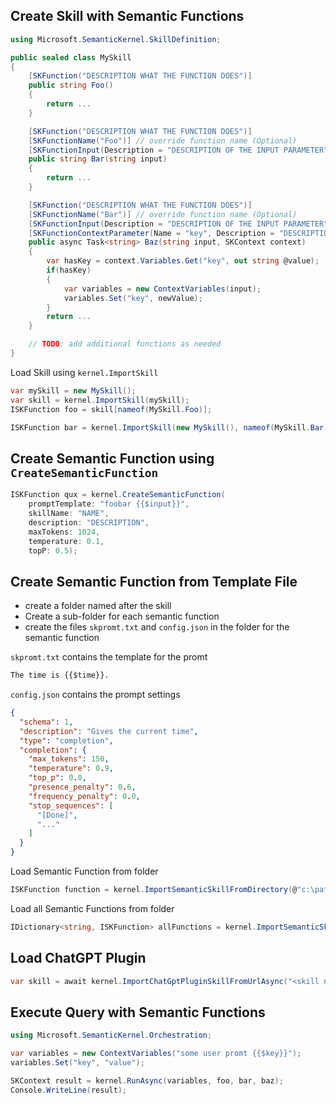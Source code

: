 ## Create Skill with Semantic Functions

```csharp
using Microsoft.SemanticKernel.SkillDefinition;
```

```csharp
public sealed class MySkill
{
    [SKFunction("DESCRIPTION WHAT THE FUNCTION DOES")]  
	public string Foo()  
	{
	    return ...
	}

	[SKFunction("DESCRIPTION WHAT THE FUNCTION DOES")]
	[SKFunctionName("Foo")] // override function name (Optional)
	[SKFunctionInput(Description = "DESCRIPTION OF THE INPUT PARAMETER")]
	public string Bar(string input)
	{
		return ...
	}

	[SKFunction("DESCRIPTION WHAT THE FUNCTION DOES")]
	[SKFunctionName("Bar")] // override function name (Optional)
	[SKFunctionInput(Description = "DESCRIPTION OF THE INPUT PARAMETER")]
	[SKFunctionContextParameter(Name = "key", Description = "DESCRIPTION OF THE VARIABLE", DefaultValue = "")]
	public async Task<string> Baz(string input, SKContext context)
	{
		var hasKey = context.Variables.Get("key", out string @value);
		if(hasKey)
		{
			var variables = new ContextVariables(input);
			variables.Set("key", newValue);
		}
		return ...
	}

    // TODO: add additional functions as needed
}
```

Load Skill using `kernel.ImportSkill`
```csharp
var mySkill = new MySkill();
var skill = kernel.ImportSkill(mySkill);
ISKFunction foo = skill[nameof(MySkill.Foo)];
```
```csharp
ISKFunction bar = kernel.ImportSkill(new MySkill(), nameof(MySkill.Bar));
```

## Create Semantic Function using `CreateSemanticFunction`

```csharp
ISKFunction qux = kernel.CreateSemanticFunction(
	promptTemplate: "foobar {{$input}}", 
	skillName: "NAME", 
	description: "DESCRIPTION",
	maxTokens: 1024,
	temperature: 0.1,
	topP: 0.5);
```

## Create Semantic Function from Template File

- create a folder named after the skill
- Create a sub-folder for each semantic function
- create the files `skpromt.txt` and `config.json` in the folder for the semantic function

`skpromt.txt` contains the template for the promt
```txt
The time is {{$time}}.
```

`config.json` contains the prompt settings
```json
{
  "schema": 1,
  "description": "Gives the current time",
  "type": "completion",
  "completion": {
    "max_tokens": 150,
    "temperature": 0.9,
    "top_p": 0.0,
    "presence_penalty": 0.6,
    "frequency_penalty": 0.0,
    "stop_sequences": [
      "[Done]",
      "..."
    ]
  }
}
```

Load Semantic Function from folder
```csharp
ISKFunction function = kernel.ImportSemanticSkillFromDirectory(@"c:\path-to-skill\", "function_name");
```

Load all Semantic Functions from folder
```csharp
IDictionary<string, ISKFunction> allFunctions = kernel.ImportSemanticSkillFromDirectory(@"c:\path-to-skill\");
```

## Load ChatGPT Plugin

```csharp
var skill = await kernel.ImportChatGptPluginSkillFromUrlAsync("<skill name>", new Uri("<chatGPT-plugin>"));
```

## Execute Query with Semantic Functions

```csharp
using Microsoft.SemanticKernel.Orchestration;
```

```csharp
var variables = new ContextVariables("some user promt {{$key}}");
variables.Set("key", "value");

SKContext result = kernel.RunAsync(variables, foo, bar, baz);
Console.WriteLine(result);
```
